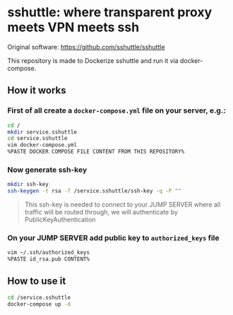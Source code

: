 # sshuttle: where transparent proxy meets VPN meets ssh

Original software: https://github.com/sshuttle/sshuttle

This repository is made to Dockerize sshuttle and run it via docker-compose.

## How it works
### First of all create a `docker-compose.yml` file on your server, e.g.:
```sh
cd /
mkdir service.sshuttle
cd service.sshuttle
vim docker-compose.yml
%PASTE DOCKER COMPOSE FILE CONTENT FROM THIS REPOSITORY%
```

### Now generate ssh-key
```sh
mkdir ssh-key
ssh-keygen -t rsa -f /service.sshuttle/ssh-key -q -P ""
```

> This ssh-key is needed to connect to your JUMP SERVER where all traffic will be routed through, we will authenticate by PublicKeyAuthentication

### On your JUMP SERVER add public key to `authorized_keys` file
```sh
vim ~/.ssh/authorized_keys
%PASTE id_rsa.pub CONTENT%
```

## How to use it
```sh
cd /service.sshuttle
docker-compose up -d
```